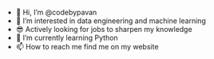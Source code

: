 - 👋 Hi, I’m @codebypavan
- 👀 I’m interested in data engineering and machine learning
- 😎 Actively looking for jobs to sharpen my knowledge
- 🌱 I’m currently learning Python
- 📫 How to reach me find me on my website

<!---
codebypavan/codebypavan is a ✨ special ✨ repository because its `README.md` (this file) appears on your GitHub profile.
You can click the Preview link to take a look at your changes.
--->

